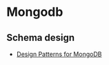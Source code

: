 # Mongodb

## Schema design

- [Design Patterns for MongoDB](https://towardsdatascience.com/design-patterns-for-mongodb-894767315905)